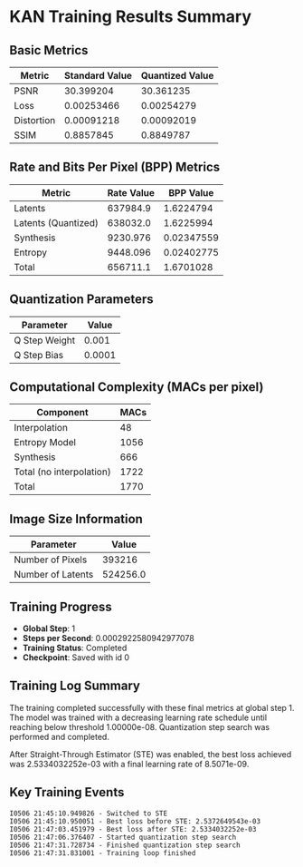 # KAN Training Results Summary

## Basic Metrics

| Metric     | Standard Value | Quantized Value |
| ---------- | -------------- | --------------- |
| PSNR       | 30.399204      | 30.361235       |
| Loss       | 0.00253466     | 0.00254279      |
| Distortion | 0.00091218     | 0.00092019      |
| SSIM       | 0.8857845      | 0.8849787       |

## Rate and Bits Per Pixel (BPP) Metrics

| Metric              | Rate Value | BPP Value  |
| ------------------- | ---------- | ---------- |
| Latents             | 637984.9   | 1.6224794  |
| Latents (Quantized) | 638032.0   | 1.6225994  |
| Synthesis           | 9230.976   | 0.02347559 |
| Entropy             | 9448.096   | 0.02402775 |
| Total               | 656711.1   | 1.6701028  |

## Quantization Parameters

| Parameter     | Value  |
| ------------- | ------ |
| Q Step Weight | 0.001  |
| Q Step Bias   | 0.0001 |

## Computational Complexity (MACs per pixel)

| Component                | MACs |
| ------------------------ | ---- |
| Interpolation            | 48   |
| Entropy Model            | 1056 |
| Synthesis                | 666  |
| Total (no interpolation) | 1722 |
| Total                    | 1770 |

## Image Size Information

| Parameter         | Value    |
| ----------------- | -------- |
| Number of Pixels  | 393216   |
| Number of Latents | 524256.0 |

## Training Progress

- **Global Step**: 1
- **Steps per Second**: 0.0002922580942977078
- **Training Status**: Completed
- **Checkpoint**: Saved with id 0

## Training Log Summary

The training completed successfully with these final metrics at global step 1. The model was trained with a decreasing learning rate schedule until reaching below threshold 1.00000e-08. Quantization step search was performed and completed.

After Straight-Through Estimator (STE) was enabled, the best loss achieved was 2.5334032252e-03 with a final learning rate of 8.5071e-09.

## Key Training Events

```
I0506 21:45:10.949826 - Switched to STE
I0506 21:45:10.950051 - Best loss before STE: 2.5372649543e-03
I0506 21:47:03.451979 - Best loss after STE: 2.5334032252e-03
I0506 21:47:06.376407 - Started quantization step search
I0506 21:47:31.728734 - Finished quantization step search
I0506 21:47:31.831001 - Training loop finished
```
